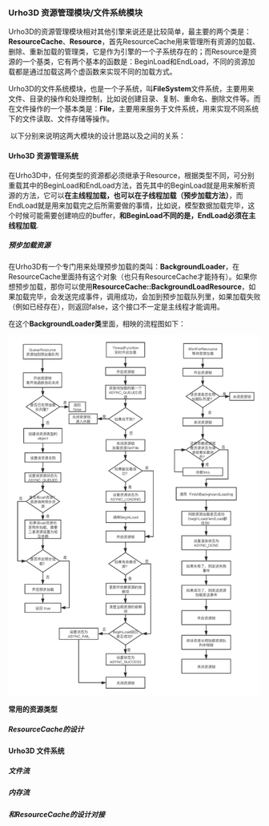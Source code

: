 ### Urho3D 资源管理模块/文件系统模块

​		Urho3D的资源管理模块相对其他引擎来说还是比较简单，最主要的两个类是：**ResourceCache**、**Resource**，首先ResourceCache用来管理所有资源的加载、删除、重新加载的管理类，它是作为引擎的一个子系统存在的；而Resource是资源的一个基类，它有两个基本的函数是：BeginLoad和EndLoad，不同的资源加载都是通过加载这两个虚函数来实现不同的加载方式。

​		Urho3D的文件系统模块，也是一个子系统，叫**FileSystem**文件系统，主要用来文件、目录的操作和处理控制，比如说创建目录、复制、重命名、删除文件等。而在文件操作的一个基本类是：**File**，主要用来服务于文件系统，用来实现不同系统下的文件读取、文件存储等操作。

​		以下分别来说明这两大模块的设计思路以及之间的关系：

#### Urho3D 资源管理系统

​		在Urho3D中，任何类型的资源都必须继承于Resource，根据类型不同，可分别重载其中的BeginLoad和EndLoad方法，首先其中的BeginLoad就是用来解析资源的方法，它可以**在主线程加载，也可以在子线程加载（预步加载方法）**，而EndLoad就是用来加载完之后所需要做的事情，比如说，模型数据加载完毕，这个时候可能需要创建响应的buffer，**和BeginLoad不同的是，EndLoad必须在主线程加载**.

##### 预步加载资源

​		在Urho3D有一个专门用来处理预步加载的类叫：**BackgroundLoader**，在ResourceCache里面持有这个对象（也只有ResourceCache才能持有）。如果你想预步加载，那你可以使用**ResourceCache::BackgroundLoadResource**，如果加载完毕，会发送完成事件，调用成功，会加到预步加载队列里，如果加载失败（例如已经存在），则返回false，这个接口不一定是主线程才能调用。

在这个**BackgroundLoader类**里面，相映的流程图如下：

![backGroundResource](image/backGroundResource.png)

**常用的资源类型**

##### ResourceCache的设计

#### Urho3D 文件系统

##### 文件流

##### 内存流

##### 和ResourceCache的设计对接



